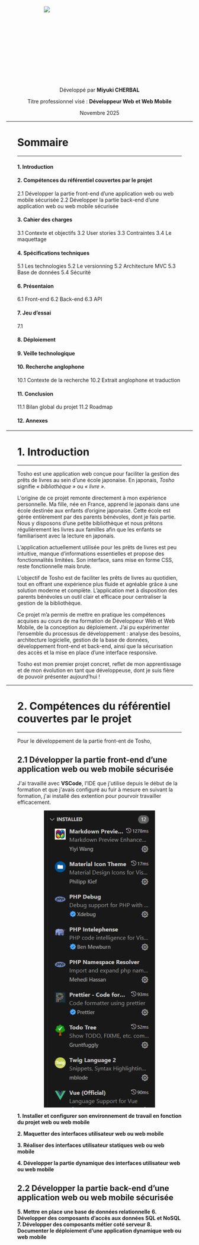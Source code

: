 <div style="text-align:center; margin-top:300px;">

  <img src="/img/logo-big.svg.svg" style="display:block; margin:auto; width:300px;">

  <div style="margin-top:200px">
    <p>Développé par <strong>Miyuki CHERBAL</strong></p>
    <p>Titre professionnel visé : <strong>Développeur Web et Web Mobile</strong></p>
    <p>Novembre 2025</p>
  </div>

</div>

<div style="page-break-after: always;"></div>

---
<div style="margin-left:30px; margin-right:30px">

# Sommaire
---

#### 1. Introduction
#### 2. Compétences du référentiel couvertes par le projet
   2.1 Développer la partie front-end d’une application web ou web mobile sécurisée
   2.2 Développer la partie back-end d’une application web ou web mobile sécurisée
#### 3. Cahier des charges
   3.1 Contexte et objectifs
   3.2 User stories
   3.3 Contraintes
   3.4 Le maquettage
#### 4. Spécifications techniques
   5.1 Les technologies 
   5.2 Le versionning
   5.2 Architecture MVC
   5.3 Base de données
   5.4 Sécurité
#### 6. Présentaion 
   6.1 Front-end
   6.2 Back-end
   6.3 API
#### 7. Jeu d’essai
   7.1 
#### 8. Déploiement
#### 9. Veille technologique
#### 10. Recherche anglophone
   10.1 Contexte de la recherche
   10.2 Extrait anglophone et traduction
#### 11. Conclusion
   11.1 Bilan global du projet
   11.2 Roadmap
#### 12. Annexes

</div>

<div style="page-break-after: always;"></div>

---

<div style="margin-left:30px; margin-right:30px">

# 1. Introduction
---

Tosho est une application web conçue pour faciliter la gestion des prêts de livres au sein d’une école japonaise. En japonais, *Tosho* signifie *« bibliothèque »* ou *« livre »*.

L'origine de ce projet remonte directement à mon expérience personnelle. Ma fille, née en France, apprend le japonais dans une école destinée aux enfants d’origine japonaise. Cette école est gérée entièrement par des parents bénévoles, dont je fais partie. Nous y disposons d’une petite bibliothèque et nous prêtons régulièrement les livres aux familles afin que les enfants se familiarisent avec la lecture en japonais.

L’application actuellement utilisée pour les prêts de livres est peu intuitive, manque d’informations essentielles et propose des fonctionnalités limitées. Son interface, sans mise en forme CSS, reste fonctionnelle mais brute.

L'objectif de Tosho est de faciliter les prêts de livres au quotidien, tout en offrant une expérience plus fluide et agréable grâce à une solution moderne et complète. L’application met à disposition des parents bénévoles un outil clair et efficace pour centraliser la gestion de la bibliothèque.

Ce projet m’a permis de mettre en pratique les compétences acquises au cours de ma formation de Développeur Web et Web Mobile, de la conception au déploiement. J’ai pu expérimenter l’ensemble du processus de développement : analyse des besoins, architecture logicielle, gestion de la base de données, développement front-end et back-end, ainsi que la sécurisation des accès et la mise en place d’une interface responsive. 

Tosho est mon premier projet concret, reflet de mon apprentissage et de mon évolution en tant que développeuse, dont je suis fière de pouvoir présenter aujourd’hui !


</div>

<div style="page-break-after: always;"></div>

---

<div style="margin-left:30px; margin-right:30px">

# 2. Compétences du référentiel couvertes par le projet 
---

Pour le développement de la partie front-ent de Tosho, 

## 2.1 Développer la partie front-end d’une application web ou web mobile sécurisée

J'ai travaillé avec **VSCode**, l'IDE que j'utilise depuis le début de la formation et que j'avais configuré au fuir à mesure en suivant la formation, j'ai installé des extention pour pourvoir travailler efficacement.

<img src="/img/extentions.PNG" style="display:block; margin:auto; width:300px;">




**1. Installer et configurer son environnement de travail en fonction du projet web ou web mobile**

**2. Maquetter des interfaces utilisateur web ou web mobile**

**3. Réaliser des interfaces utilisateur statiques web ou web mobile**

**4. Développer la partie dynamique des interfaces utilisateur web ou web mobile**





## 2.2 Développer la partie back-end d’une application web ou web mobile sécurisée

**5. Mettre en place une base de données relationnelle**
**6. Développer des composants d’accès aux données SQL et NoSQL**
**7. Développer des composants métier coté serveur**
**8. Documenter le déploiement d’une application dynamique web ou web mobile**

</div>